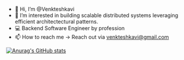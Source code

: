 - 👋 Hi, I’m @Venkteshkavi
- 👀 I’m interested in building scalable distributed systems leveraging efficient  architectectural patterns.
- 💻 Backend Software Engineer by profession
- 📫 How to reach me -> Reach out via venkteshkavi@gmail.com

[![Anurag's GitHub stats](https://github-readme-stats.vercel.app/api?username=anuraghazra)](https://github.com/anuraghazra/github-readme-stats)

<!---
Venkteshkavi/Venkteshkavi is a ✨ special ✨ repository because its `README.md` (this file) appears on your GitHub profile.
You can click the Preview link to take a look at your changes.
--->
